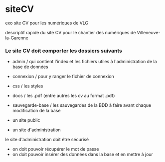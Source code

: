 # siteCV
exo site CV pour les numériques de VLG


descriptif rapide du site CV pour le chantier des numériques de Villeneuve-la-Garenne

### Le site CV doit comporter les dossiers suivants
- admin / qui contient l'index et les fichiers utiles à l'administration de la base de données
- connexion / pour y ranger le fichier de connexion
- css / les styles
- docs / les .pdf (entre autres les cv au format .pdf)
- sauvegarde-base / les sauvegardes de la BDD à faire avant chaque  modification de la base

- un site public
- un site d'administration

le site d'administration doit être sécurisé 
- on doit pouvoir récupérer le mot de passe
- on doit pouvoir insérer des données dans la base et en mettre à jour